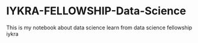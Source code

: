 # IYKRA-FELLOWSHIP-Data-Science
This is my notebook about data science learn from data science fellowship iykra
